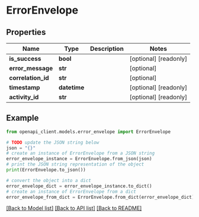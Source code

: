 # ErrorEnvelope


## Properties

Name | Type | Description | Notes
------------ | ------------- | ------------- | -------------
**is_success** | **bool** |  | [optional] [readonly] 
**error_message** | **str** |  | [optional] 
**correlation_id** | **str** |  | [optional] 
**timestamp** | **datetime** |  | [optional] [readonly] 
**activity_id** | **str** |  | [optional] [readonly] 

## Example

```python
from openapi_client.models.error_envelope import ErrorEnvelope

# TODO update the JSON string below
json = "{}"
# create an instance of ErrorEnvelope from a JSON string
error_envelope_instance = ErrorEnvelope.from_json(json)
# print the JSON string representation of the object
print(ErrorEnvelope.to_json())

# convert the object into a dict
error_envelope_dict = error_envelope_instance.to_dict()
# create an instance of ErrorEnvelope from a dict
error_envelope_from_dict = ErrorEnvelope.from_dict(error_envelope_dict)
```
[[Back to Model list]](../README.md#documentation-for-models) [[Back to API list]](../README.md#documentation-for-api-endpoints) [[Back to README]](../README.md)



